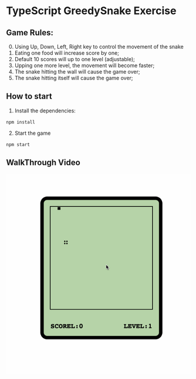 # TypeScript GreedySnake Exercise

## Game Rules:
0. Using Up, Down, Left, Right key to control the movement of the snake
1. Eating one food will increase score by one;
2. Default 10 scores will up to one level (adjustable);
3. Upping one more level, the movement will become faster;
4. The snake hitting the wall will cause the game over;
5. The snake hitting itself will cause the game over;

## How to start
1. Install the dependencies:
```
npm install
```

2. Start the game
```
npm start
```

## WalkThrough Video
![Walkthrough video](https://github.com/nora-hub/TypeScript-GreedySnake/blob/main/documents/walkthrough.gif)
